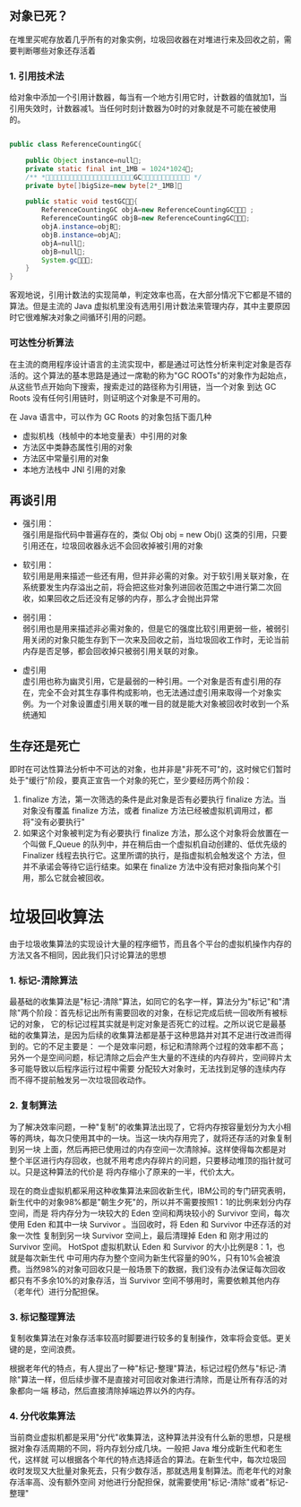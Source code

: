 ## 对象已死？
在堆里买呢存放着几乎所有的对象实例，垃圾回收器在对堆进行来及回收之前，需要判断哪些对象还存活着
### 1. 引用技术法
给对象中添加一个引用计数器，每当有一个地方引用它时，计数器的值就加1，当引用失效时，计数器减1。当任何时刻计数器为0时的对象就是不可能在被使用的。

```java

public class ReferenceCountingGC{

    public Object instance=null􏳀;
    private static final int_1MB = 1024*1024􏳀;
    /** *􏰶􏱭􏰜􏶠􏴾􏳨􏰝􏶍􏰒􏴌􏵅􏱘􏱋􏷊􏴩􏰉􏰊􏰠􏲤􏷋􏳴􏱒GC􏴇􏴈􏲯􏱹􏴅􏴆􏱋􏴙􏴺􏱣􏰅􏱫 */
    private byte[]bigSize=new byte[2*_1MB]􏳀

    public static void testGC􏰰􏰱{
        ReferenceCountingGC objA=new ReferenceCountingGC􏰰􏰱􏳀 ;
        ReferenceCountingGC objB=new ReferenceCountingGC􏰰􏰱􏳀;
        objA.instance=objB􏳀;
        objB.instance=objA􏳀;
        objA=null􏳀;
        objB=null􏳀;
        System.gc􏰰􏰱􏳀;
    }
}
```
客观地说，引用计数法的实现简单，判定效率也高，在大部分情况下它都是不错的算法。但是主流的 Java 虚拟机里没有选用引用计数法来管理内存，其中主要原因时它很难解决对象之间循环引用的问题。

### 可达性分析算法
在主流的商用程序设计语言的主流实现中，都是通过可达性分析来判定对象是否存活的。这个算法的基本思路是通过一席勒的称为"GC ROOTs"的对象作为起始点，从这些节点开始向下搜索，搜索走过的路径称为引用链，当一个对象
到达 GC Roots 没有任何引用链时，则证明这个对象是不可用的。

在 Java 语言中，可以作为 GC Roots 的对象包括下面几种
- 虚拟机栈（栈帧中的本地变量表）中引用的对象
- 方法区中类静态属性引用的对象
- 方法区中常量引用的对象
- 本地方法栈中 JNI 引用的对象

## 再谈引用
- 强引用：  
   强引用是指代码中普遍存在的，类似 Obj obj = new Obj() 这类的引用，只要引用还在，垃圾回收器永远不会回收掉被引用的对象
   
- 软引用：  
  软引用是用来描述一些还有用，但并非必需的对象。对于软引用关联对象，在系统要发生内存溢出之前，将会把这些对象列进回收范围之中进行第二次回收，如果回收之后还没有足够的内存，那么才会抛出异常
  
- 弱引用：  
  弱引用也是用来描述非必需对象的，但是它的强度比软引用更弱一些，被弱引用关闭的对象只能生存到下一次来及回收之前，当垃圾回收工作时，无论当前内存是否足够，都会回收掉只被弱引用关联的对象。
- 虚引用   
  虚引用也称为幽灵引用，它是最弱的一种引用。一个对象是否有虚引用的存在，完全不会对其生存事件构成影响，也无法通过虚引用来取得一个对象实例。为一个对象设置虚引用关联的唯一目的就是能大对象被回收时收到一个系统通知
  
  
## 生存还是死亡

  即时在可达性算法分析中不可达的对象，也并非是"非死不可"的，这时候它们暂时处于"缓行"阶段，要真正宣告一个对象的死亡，至少要经历两个阶段：
  1. finalize 方法，第一次筛选的条件是此对象是否有必要执行 finalize 方法。当对象没有覆盖 finalize 方法，或者 finalize 方法已经被虚拟机调用过，都将"没有必要执行"
  2. 如果这个对象被判定为有必要执行 finalize 方法，那么这个对象将会放置在一个叫做 F_Queue 的队列中，并在稍后由一个虚拟机自动创建的、低优先级的 Finalizer 线程去执行它。这里所谓的执行，是指虚拟机会触发这个
  方法，但并不承诺会等待它运行结束。如果在 finalize 方法中没有把对象指向某个引用，那么它就会被回收。
  
  
   
# 垃圾回收算法  
由于垃圾收集算法的实现设计大量的程序细节，而且各个平台的虚拟机操作内存的方法又各不相同，因此我们只讨论算法的思想

### 1. 标记-清除算法
最基础的收集算法是"标记-清除"算法，如同它的名字一样，算法分为"标记"和"清除"两个阶段：首先标记出所有需要回收的对象，在标记完成后统一回收所有被标记的对象，
它的标记过程其实就是判定对象是否死亡的过程。之所以说它是最基础的收集算法，是因为后续的收集算法都是基于这种思路并对其不足进行改进而得到的。它的不足主要是：
一个是效率问题，标记和清除两个过程的效率都不高；另外一个是空间问题，标记清除之后会产生大量的不连续的内存碎片，空间碎片太多可能导致以后程序运行过程中需要
分配较大对象时，无法找到足够的连续内存而不得不提前触发另一次垃圾回收动作。
### 2. 复制算法

为了解决效率问题，一种"复制"的收集算法出现了，它将内存按容量划分为大小相等的两块，每次只使用其中的一块。当这一块内存用完了，就将还存活的对象复制到另一块
上面，然后再把已使用过的内存空间一次清除掉。这样使得每次都是对整个半区进行内存回收，也就不用考虑内存碎片的问题，只要移动堆顶的指针就可以。只是这种算法的代价是
将内存缩小了原来的一半，代价太大。

现在的商业虚拟机都采用这种收集算法来回收新生代，IBM公司的专门研究表明，新生代中的对象98%都是"朝生夕死"的，所以并不需要按照1：1的比例来划分内存空间，而是
将内存分为一块较大的 Eden 空间和两块较小的 Survivor 空间，每次使用 Eden 和其中一块 Survivor 。当回收时，将 Eden 和 Survivor 中还存活的对象一次性
复制到另一块 Survivor 空间上，最后清理掉 Eden 和 刚才用过的 Survivor 空间。 HotSpot 虚拟机默认 Eden 和 Survivor 的大小比例是8：1，也就是每次新生代
中可用内存为整个空间为新生代容量的90%，只有10%会被浪费。当然98%的对象可回收只是一般场景下的数据，我们没有办法保证每次回收都只有不多余10%的对象存活，当
 Survivor 空间不够用时，需要依赖其他内存（老年代）进行分配担保。
 
### 3. 标记整理算法

复制收集算法在对象存活率较高时脚要进行较多的复制操作，效率将会变低。更关键的是，空间浪费。

根据老年代的特点，有人提出了一种"标记-整理"算法，标记过程仍然与"标记-清除"算法一样，但后续步骤不是直接对可回收对象进行清除，而是让所有存活的对象都向一端
移动，然后直接清除掉端边界以外的内存。

### 4. 分代收集算法
当前商业虚拟机都是采用"分代"收集算法，这种算法并没有什么新的思想，只是根据对象存活周期的不同，将内存划分成几块。一般把 Java 堆分成新生代和老生代，这样就
可以根据各个年代的特点选择适合的算法。在新生代中，每次垃圾回收时发现又大批量对象死去，只有少数存活，那就选用复制算法。而老年代的对象存活率高、没有额外空间
对他进行分配担保，就需要使用"标记-清除"或者"标记-整理"
   